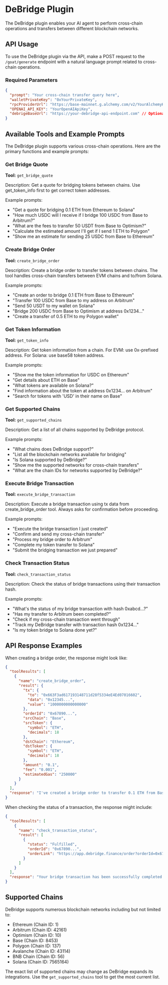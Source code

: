 # DeBridge Plugin

The DeBridge plugin enables your AI agent to perform cross-chain operations and transfers between different blockchain networks.

## API Usage

To use the DeBridge plugin via the API, make a POST request to the `/goat/generate` endpoint with a natural language prompt related to cross-chain operations.

### Required Parameters

```json
{
  "prompt": "Your cross-chain transfer query here",
  "walletPrivateKey": "0xYourPrivateKey",
  "rpcProviderUrl": "https://base-mainnet.g.alchemy.com/v2/YourAlchemyKey",
  "OPENAI_API_KEY": "YourOpenAIApiKey",
  "debrigeBaseUrl": "https://your-debridge-api-endpoint.com" // Optional, default endpoint is used if not provided
}
```

## Available Tools and Example Prompts

The DeBridge plugin supports various cross-chain operations. Here are the primary functions and example prompts:

### Get Bridge Quote

**Tool:** `get_bridge_quote`

Description: Get a quote for bridging tokens between chains. Use get_token_info first to get correct token addresses.

Example prompts:
- "Get a quote for bridging 0.1 ETH from Ethereum to Solana"
- "How much USDC will I receive if I bridge 100 USDC from Base to Arbitrum?"
- "What are the fees to transfer 50 USDT from Base to Optimism?"
- "Calculate the estimated amount I'll get if I send 1 ETH to Polygon"
- "Show me an estimate for sending 25 USDC from Base to Ethereum"

### Create Bridge Order

**Tool:** `create_bridge_order`

Description: Create a bridge order to transfer tokens between chains. The tool handles cross-chain transfers between EVM chains and to/from Solana.

Example prompts:
- "Create an order to bridge 0.1 ETH from Base to Ethereum"
- "Transfer 100 USDC from Base to my address on Arbitrum"
- "Send 50 USDT to my wallet on Solana"
- "Bridge 200 USDC from Base to Optimism at address 0x1234..."
- "Create a transfer of 0.5 ETH to my Polygon wallet"

### Get Token Information

**Tool:** `get_token_info`

Description: Get token information from a chain. For EVM: use 0x-prefixed address. For Solana: use base58 token address.

Example prompts:
- "Show me the token information for USDC on Ethereum"
- "Get details about ETH on Base"
- "What tokens are available on Solana?"
- "Find information about the token at address 0x1234... on Arbitrum"
- "Search for tokens with 'USD' in their name on Base"

### Get Supported Chains

**Tool:** `get_supported_chains`

Description: Get a list of all chains supported by DeBridge protocol.

Example prompts:
- "What chains does DeBridge support?"
- "List all the blockchain networks available for bridging"
- "Is Solana supported by DeBridge?"
- "Show me the supported networks for cross-chain transfers"
- "What are the chain IDs for networks supported by DeBridge?"

### Execute Bridge Transaction

**Tool:** `execute_bridge_transaction`

Description: Execute a bridge transaction using tx data from create_bridge_order tool. Always asks for confirmation before proceeding.

Example prompts:
- "Execute the bridge transaction I just created"
- "Confirm and send my cross-chain transfer"
- "Process my bridge order to Arbitrum"
- "Complete my token transfer to Solana"
- "Submit the bridging transaction we just prepared"

### Check Transaction Status

**Tool:** `check_transaction_status`

Description: Check the status of bridge transactions using their transaction hash.

Example prompts:
- "What's the status of my bridge transaction with hash 0xabcd...?"
- "Has my transfer to Arbitrum been completed?"
- "Check if my cross-chain transaction went through"
- "Track my DeBridge transfer with transaction hash 0x1234..."
- "Is my token bridge to Solana done yet?"

## API Response Examples

When creating a bridge order, the response might look like:

```json
{
  "toolResults": [
    {
      "name": "create_bridge_order",
      "result": {
        "tx": {
          "to": "0x663F3ad617193148711d28f5334eE4Ed07016602",
          "data": "0x12345...",
          "value": "1000000000000000"
        },
        "orderId": "0x67890...",
        "srcChain": "Base",
        "srcToken": {
          "symbol": "ETH",
          "decimals": 18
        },
        "dstChain": "Ethereum",
        "dstToken": {
          "symbol": "ETH",
          "decimals": 18
        },
        "amount": "0.1",
        "fee": "0.001",
        "estimatedGas": "250000"
      }
    }
  ],
  "response": "I've created a bridge order to transfer 0.1 ETH from Base to Ethereum. The gas fee is approximately 0.001 ETH. Would you like me to execute this transaction?"
}
```

When checking the status of a transaction, the response might include:

```json
{
  "toolResults": [
    {
      "name": "check_transaction_status",
      "result": [
        {
          "status": "Fulfilled",
          "orderId": "0x67890...",
          "orderLink": "https://app.debridge.finance/order?orderId=0x67890..."
        }
      ]
    }
  ],
  "response": "Your bridge transaction has been successfully completed! The tokens have been delivered to the destination chain. You can view the details at https://app.debridge.finance/order?orderId=0x67890..."
}
```

## Supported Chains

DeBridge supports numerous blockchain networks including but not limited to:
- Ethereum (Chain ID: 1)
- Arbitrum (Chain ID: 42161)
- Optimism (Chain ID: 10)
- Base (Chain ID: 8453)
- Polygon (Chain ID: 137)
- Avalanche (Chain ID: 43114)
- BNB Chain (Chain ID: 56)
- Solana (Chain ID: 7565164)

The exact list of supported chains may change as DeBridge expands its integrations. Use the `get_supported_chains` tool to get the most current list.